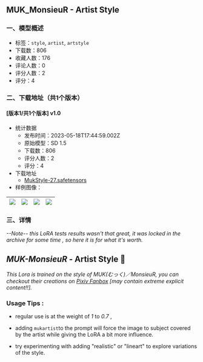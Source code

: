 ## MUK_MonsieuR - Artist Style
### 一、模型概述

- 标签：`style`, `artist`, `artstyle`
- 下载数：806
- 收藏人数：176
- 评论人数：0
- 评分人数：2
- 评分：4

### 二、下载地址（共1个版本）

#### [版本1/共1个版本] v1.0

- 统计数据
  - 发布时间：2023-05-18T17:44:59.002Z
  - 原始模型：SD 1.5
  - 下载数：806
  - 评分人数：2
  - 评分：4
- 下载地址
  - [MukStyle-27.safetensors](https://civitai.com/api/download/models/74248)
- 样例图像：

| <img src="https://image.civitai.com/xG1nkqKTMzGDvpLrqFT7WA/f796410b-c9ab-4271-980b-1072a390a2bf/width=450/829828.jpeg" /> | <img src="https://image.civitai.com/xG1nkqKTMzGDvpLrqFT7WA/9372329a-21d4-4486-97d0-f8f05946d941/width=450/829830.jpeg" /> | <img src="https://image.civitai.com/xG1nkqKTMzGDvpLrqFT7WA/302f2dca-a4c4-4d6b-8903-df79ebb4349b/width=450/829829.jpeg" /> | <img src="https://image.civitai.com/xG1nkqKTMzGDvpLrqFT7WA/aeef96fe-fd57-4c5f-b50b-2f53c7f49982/width=450/829827.jpeg" /> |
| ---- | ---- | ---- | ---- |


### 三、详情
<p><em>--Note-- this LoRA tests results wasn't that great, it was locked in the archive for some time , so here it is for what it's worth.</em></p><h2><em>MUK-MonsieuR</em> - Artist Style 🎨</h2><p><em>This Lora is trained on the style of MUK(むっく)／MonsieuR, you can checkout their creations on </em><a target="_blank" rel="ugc" href="https://muk-monsieur.fanbox.cc/"><em>Pixiv Fanbox</em></a><em> [may contain extreme explicit content!!].</em></p><p></p><h3>Usage Tips :</h3><ul><li><p>regular use is at the weight of <em>1</em> to <em>0.7</em> ,</p></li><li><p>adding <code>mukartist</code>to the prompt will force the image to subject covered by the artist while giving the LoRA a bit more influence.</p></li><li><p>try experimenting with adding "realistic" or "lineart" to explore variations of the style.</p></li></ul>